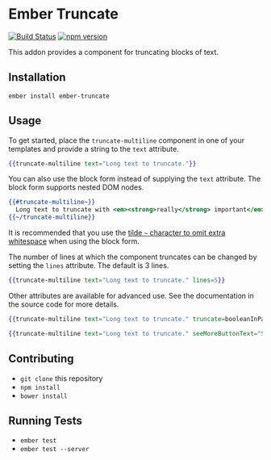# Ember Truncate

[![Build Status](https://travis-ci.org/nickiaconis/ember-truncate.svg?branch=master)](https://travis-ci.org/nickiaconis/ember-truncate)
[![npm version](https://badge.fury.io/js/ember-truncate.svg)](http://badge.fury.io/js/ember-truncate)

This addon provides a component for truncating blocks of text.

## Installation

`ember install ember-truncate`

## Usage

To get started, place the `truncate-multiline` component in one of your templates and provide a string to the `text` attribute.

```handlebars
{{truncate-multiline text="Long text to truncate."}}
```

You can also use the block form instead of supplying the `text` attribute. The block form supports nested DOM nodes.

```handlebars
{{#truncate-multiline~}}
  Long text to truncate with <em><strong>really</strong> important</em> formatting.
{{~/truncate-multiline}}
```

It is recommended that you use the [tilde `~` character to omit extra whitespace](http://handlebarsjs.com/expressions.html#whitespace-control) when using the block form.

The number of lines at which the component truncates can be changed by setting the `lines` attribute. The default is 3 lines.

```handlebars
{{truncate-multiline text="Long text to truncate." lines=5}}
```

Other attributes are available for advanced use. See the documentation in the source code for more details.

```handlebars
{{truncate-multiline text="Long text to truncate." truncate=booleanInParent showButton=false}}

{{truncate-multiline text="Long text to truncate." seeMoreButtonText="Show More" onExpand=(action "doSomeCoolThing")}}
```

## Contributing

* `git clone` this repository
* `npm install`
* `bower install`

## Running Tests

* `ember test`
* `ember test --server`
